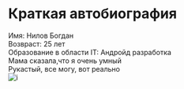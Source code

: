 # Краткая автобиография   
Имя: Нилов Богдан  
Возвраст: 25 лет  
Образование в области IT: Андройд разработка  
Мама сказала,что я очень умный  
Рукастый, все могу, вот реально  
![i](https://github.com/NilovBogdan/Pages/assets/172497088/9dbed0d4-2411-4e70-bce2-858fb5b90623)

